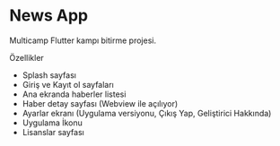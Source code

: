 # News App

Multicamp Flutter kampı bitirme projesi.

Özellikler					

- Splash sayfası					
- Giriş ve Kayıt ol sayfaları
- Ana ekranda haberler listesi 						
- Haber detay sayfası (Webview ile açılıyor)
- Ayarlar ekranı (Uygulama versiyonu, Çıkış Yap, Geliştirici Hakkında)					
- Uygulama İkonu					
- Lisanslar sayfası
